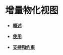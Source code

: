 # 增量物化视图<a name="ZH-CN_TOPIC_0295970206"></a>

-   **[概述](概述-28.md)**  

-   **[使用](使用-29.md)**  

-   **[支持和约束](支持和约束-30.md)**  


